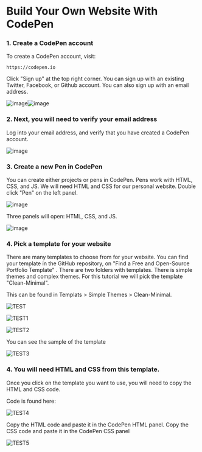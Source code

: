 # Build Your Own Website With CodePen 


### 1. Create a CodePen account
To create a CodePen account, visit:

    https://codepen.io
    
Click "Sign up" at the top right corner. You can sign up with an existing Twitter, Facebook, or Github account. You can also sign up with an email address.

![image](https://www.freecodecamp.org/news/content/images/size/w2000/2021/03/homepage-codepen.png)![image](https://user-images.githubusercontent.com/98966846/162860250-4c3bd00d-9700-4856-8a55-238f12414a20.jpeg)



### 2. Next, you will need to verify your email address
Log into your email address, and verify that you have created a CodePen account.

![image](https://www.freecodecamp.org/news/content/images/size/w1600/2021/10/email-from-codepen.png)


### 3. Create a new Pen in CodePen
You can create either projects or pens in CodePen. Pens work with HTML, CSS, and JS. We will need HTML and CSS for our personal website. Double click
"Pen" on the left panel. 

![image](https://www.freecodecamp.org/news/content/images/2021/10/Screen-Shot-2021-10-29-at-11.49.12-PM.png)

Three panels will open: HTML, CSS, and JS. 

![image](https://s3.amazonaws.com/cdn.freshdesk.com/data/helpdesk/attachments/production/1094621300/original/ODz1_f8DXdmMhpVJ6wBl8MpJn4txzSEA_A.png?1598957842)


### 4. Pick a template for your website

There are many templates to choose from for your website. You can find your template in the GitHub repository, on "Find a Free and Open-Source Portfolio Template" . There are two folders with templates. There is simple themes and complex themes. For this tutorial we will pick the template "Clean-Minimal". 

This can be found in Templats > Simple Themes > Clean-Minimal.


![TEST](https://user-images.githubusercontent.com/98966846/162860561-57fc84ac-8332-417b-b935-53d973c259c9.jpg)

![TEST1](https://user-images.githubusercontent.com/98966846/162860695-4b25414a-f5ec-4b38-af10-cd846750674d.jpg)

![TEST2](https://user-images.githubusercontent.com/98966846/162860193-bac41fe7-cb18-4434-bf84-e551558fa409.jpg)

You can see the sample of the template

![TEST3](https://user-images.githubusercontent.com/98966846/162860860-217496f9-800f-4e2d-a5eb-e92f8842de68.jpg)


### 4. You will need HTML and CSS from this template.
Once you click on the template you want to use, you will need to copy the HTML and CSS code. 

Code is found here: 

![TEST4](https://user-images.githubusercontent.com/98966846/162861509-db11f0a7-1778-4e11-8de8-2c2cdd72a1b1.jpg)

Copy the HTML code and paste it in the CodePen HTML panel. Copy the CSS code and paste it in the CodePen CSS panel

![TEST5](https://user-images.githubusercontent.com/98966846/162862058-c868ada5-a017-49ac-82c6-47ba373fa5bc.jpg)

























